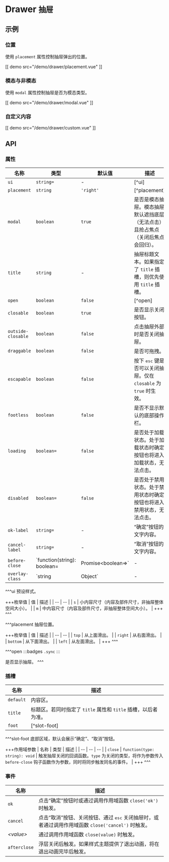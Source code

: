 # Drawer <small>抽屉</small>

## 示例

### 位置

使用 `placement` 属性控制抽屉弹出的位置。

[[ demo src="/demo/drawer/placement.vue" ]]

### 模态与非模态

使用 `modal` 属性控制抽屉是否为模态类型。

[[ demo src="/demo/drawer/modal.vue" ]]

### 自定义内容

[[ demo src="/demo/drawer/custom.vue" ]]

## API

### 属性

| 名称 | 类型 | 默认值 | 描述 |
| -- | -- | -- | -- |
| `ui` | `string=` | - | [^ui] |
| `placement` | `string` | `'right'` | [^placement] |
| `modal` | `boolean` | `true` | 是否是模态抽屉。模态抽屉默认遮挡底层（无法点击）且抢占焦点（关闭后焦点会回归）。 |
| `title` | `string` | - | 抽屉标题文本。如果指定了 `title` 插槽，则优先使用 `title` 插槽。 |
| `open` | `boolean` | `false` | [^open] |
| `closable` | `boolean` | `true` | 是否显示关闭按钮。 |
| `outside-closable` | `boolean` | `false` | 点击抽屉外部时是否关闭抽屉。 |
| `draggable` | `boolean` | `false` | 是否可拖拽。 |
| `escapable` | `boolean` | `false` | 按下 <kbd>esc</kbd> 键是否可以关闭抽屉。仅在 `closable` 为 `true` 时生效。 |
| `footless` | `boolean` | `false` | 是否不显示默认的底部操作栏。 |
| `loading` | `boolean=` | `false` | 是否处于加载状态。处于加载状态时确定按钮也将进入加载状态，无法点击。 |
| `disabled` | `boolean=` | `false` | 是否处于禁用状态。处于禁用状态时确定按钮也将进入禁用状态，无法点击。 |
| `ok-label` | `string=` | - | “确定”按钮的文字内容。 |
| `cancel-label` | `string=` | - | “取消”按钮的文字内容。 |
| `before-close` | `function(string): boolean=|Promise<boolean=>` | - | 在将触发关闭的操作发生后执行，参考 [`Dialog`](./dialog) 组件的 [`before-close`](./dialog#props) 属性。 |
| `overlay-class` | `string | Object` | - | 抽屉浮层根元素类名，参考 [`Overlay`](./overlay) 组件的 [`overlay-class`](./overlay#props) 属性。 |

^^^ui
预设样式。

+++枚举值
| 值 | 描述 |
| -- | -- |
| `s` | 小内容尺寸（内容及部件尺寸，非抽屉整体空间大小）。 |
| `m` | 中内容尺寸（内容及部件尺寸，非抽屉整体空间大小）。 |
+++
^^^

^^^placement
抽屉位置。

+++枚举值
| 值 | 描述 |
| -- | -- |
| `top` | 从上面滑出。 |
| `right` | 从右面滑出。 |
| `bottom` | 从下面滑出。 |
| `left` | 从左面滑出。 |
+++
^^^


^^^open
:::badges
`.sync`
:::

是否显示抽屉。
^^^

### 插槽

| 名称 | 描述 |
| -- | -- |
| `default` | 内容区。 |
| `title` | 标题区。若同时指定了 `title` 属性和 `title` 插槽，以后者为准。 |
| `foot` | [^slot-foot] |

^^^slot-foot
底部区域，默认会展示“确定”、“取消”按钮。

+++作用域参数
| 名称 | 类型 | 描述 |
| -- | -- | -- |
| `close` | `function(type: string): void` | 触发抽屉关闭的回调函数。`type` 为关闭的类型，将作为参数传入 `before-close` 钩子函数作为参数，同时将同步触发同名的事件。 |
+++
^^^

### 事件

| 名称 | 描述 |
| -- | -- |
| `ok` | 点击“确定”按钮时或通过调用作用域函数 `close('ok')` 时触发。 |
| `cancel` | 点击“取消”按钮、关闭按钮、通过 <kbd>esc</kbd> 关闭抽屉时，或者通过调用作用域函数 `close('cancel')` 时触发。 |
| <var>&lt;value&gt;</var> | 通过调用作用域函数 `close(value)` 时触发。 |
| `afterclose` | 浮层关闭后触发。如果样式主题提供了退出动画，将在退出动画完毕后触发。 |
